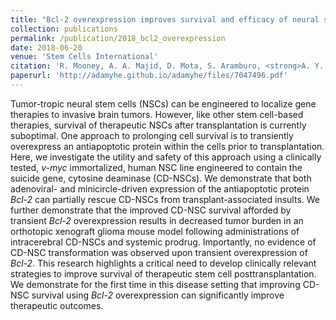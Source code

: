 ```yaml
---
title: "Bcl-2 overexpression improves survival and efficacy of neural stem cell-mediated enzyme prodrug therapy"
collection: publications
permalink: /publication/2018_bcl2_overexpression
date: 2018-06-20
venue: 'Stem Cells International'
citation: 'R. Mooney, A. A. Majid, D. Mota, S. Aramburo, <strong>A. Y. He</strong>, J. Covello-Batalla, D. Machado, J. Gonzaga, L. Flores, and K. S. Aboody. <em>Bcl-2</em> overexpression improves survival and efficacy of neural stem cell-mediated enzyme prodrug therapy. <em>Stem Cells Int.</em> doi:10.1155/2018/7047496.'
paperurl: 'http://adamyhe.github.io/adamyhe/files/7047496.pdf'
---
```


Tumor-tropic neural stem cells (NSCs) can be engineered to localize gene therapies to invasive brain tumors. However, like other stem cell-based therapies, survival of therapeutic NSCs after transplantation is currently suboptimal. One approach to prolonging cell survival is to transiently overexpress an antiapoptotic protein within the cells prior to transplantation. Here, we investigate the utility and safety of this approach using a clinically tested, *v-myc* immortalized, human NSC line engineered to contain the suicide gene, cytosine deaminase (CD-NSCs). We demonstrate that both adenoviral- and minicircle-driven expression of the antiapoptotic protein *Bcl-2* can partially rescue CD-NSCs from transplant-associated insults. We further demonstrate that the improved CD-NSC survival afforded by transient *Bcl-2* overexpression results in decreased tumor burden in an orthotopic xenograft glioma mouse model following administrations of intracerebral CD-NSCs and systemic prodrug. Importantly, no evidence of CD-NSC transformation was observed upon transient overexpression of *Bcl-2*. This research highlights a critical need to develop clinically relevant strategies to improve survival of therapeutic stem cell posttransplantation. We demonstrate for the first time in this disease setting that improving CD-NSC survival using *Bcl-2* overexpression can significantly improve therapeutic outcomes.
